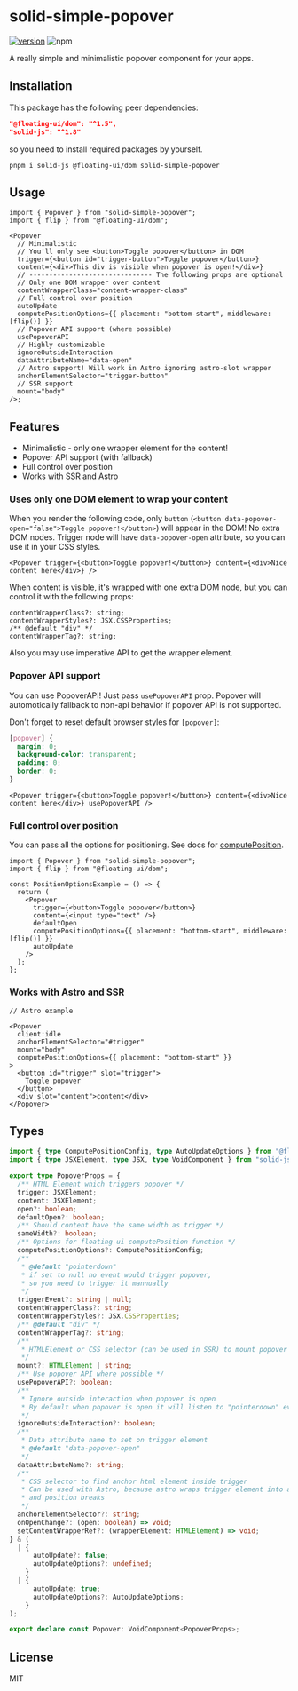 # solid-simple-popover

[![version](https://img.shields.io/npm/v/solid-simple-popover?style=for-the-badge)](https://www.npmjs.com/package/solid-simple-popover)
![npm](https://img.shields.io/npm/dw/solid-simple-popover?style=for-the-badge)

A really simple and minimalistic popover component for your apps.

## Installation

This package has the following peer dependencies:

```json
"@floating-ui/dom": "^1.5",
"solid-js": "^1.8"
```

so you need to install required packages by yourself.

`pnpm i solid-js @floating-ui/dom solid-simple-popover`

## Usage

```tsx
import { Popover } from "solid-simple-popover";
import { flip } from "@floating-ui/dom";

<Popover
  // Minimalistic
  // You'll only see <button>Toggle popover</button> in DOM
  trigger={<button id="trigger-button">Toggle popover</button>}
  content={<div>This div is visible when popover is open!</div>}
  // ------------------------------- The following props are optional
  // Only one DOM wrapper over content
  contentWrapperClass="content-wrapper-class"
  // Full control over position
  autoUpdate
  computePositionOptions={{ placement: "bottom-start", middleware: [flip()] }}
  // Popover API support (where possible)
  usePopoverAPI
  // Highly customizable
  ignoreOutsideInteraction
  dataAttributeName="data-open"
  // Astro support! Will work in Astro ignoring astro-slot wrapper
  anchorElementSelector="trigger-button"
  // SSR support
  mount="body"
/>;
```

## Features

- Minimalistic - only one wrapper element for the content!
- Popover API support (with fallback)
- Full control over position
- Works with SSR and Astro

### Uses only one DOM element to wrap your content

When you render the following code, only `button` (`<button data-popover-open="false">Toggle popover!</button>`) will appear in the DOM! No extra DOM nodes. Trigger node will have `data-popover-open` attribute, so you can use it in your CSS styles.

```tsx
<Popover trigger={<button>Toggle popover!</button>} content={<div>Nice content here</div>} />
```

When content is visible, it's wrapped with one extra DOM node, but you can control it with the following props:

```tsx
contentWrapperClass?: string;
contentWrapperStyles?: JSX.CSSProperties;
/** @default "div" */
contentWrapperTag?: string;
```

Also you may use imperative API to get the wrapper element.

### Popover API support

You can use PopoverAPI! Just pass `usePopoverAPI` prop. Popover will automotically fallback to non-api behavior if popover API is not supported.

Don't forget to reset default browser styles for `[popover]`:

```css
[popover] {
  margin: 0;
  background-color: transparent;
  padding: 0;
  border: 0;
}
```

```tsx
<Popover trigger={<button>Toggle popover!</button>} content={<div>Nice content here</div>} usePopoverAPI />
```

### Full control over position

You can pass all the options for positioning. See docs for [computePosition](https://floating-ui.com/docs/computePosition).

```tsx
import { Popover } from "solid-simple-popover";
import { flip } from "@floating-ui/dom";

const PositionOptionsExample = () => {
  return (
    <Popover
      trigger={<button>Toggle popover</button>}
      content={<input type="text" />}
      defaultOpen
      computePositionOptions={{ placement: "bottom-start", middleware: [flip()] }}
      autoUpdate
    />
  );
};
```

### Works with Astro and SSR

```tsx
// Astro example

<Popover
  client:idle
  anchorElementSelector="#trigger"
  mount="body"
  computePositionOptions={{ placement: "bottom-start" }}
>
  <button id="trigger" slot="trigger">
    Toggle popover
  </button>
  <div slot="content">content</div>
</Popover>
```

## Types

```ts
import { type ComputePositionConfig, type AutoUpdateOptions } from "@floating-ui/dom";
import { type JSXElement, type JSX, type VoidComponent } from "solid-js";

export type PopoverProps = {
  /** HTML Element which triggers popover */
  trigger: JSXElement;
  content: JSXElement;
  open?: boolean;
  defaultOpen?: boolean;
  /** Should content have the same width as trigger */
  sameWidth?: boolean;
  /** Options for floating-ui computePosition function */
  computePositionOptions?: ComputePositionConfig;
  /**
   * @default "pointerdown"
   * if set to null no event would trigger popover,
   * so you need to trigger it mannually
   */
  triggerEvent?: string | null;
  contentWrapperClass?: string;
  contentWrapperStyles?: JSX.CSSProperties;
  /** @default "div" */
  contentWrapperTag?: string;
  /**
   * HTMLElement or CSS selector (can be used in SSR) to mount popover content into
   */
  mount?: HTMLElement | string;
  /** Use popover API where possible */
  usePopoverAPI?: boolean;
  /**
   * Ignore outside interaction when popover is open
   * By default when popover is open it will listen to "pointerdown" event outside of popover content and trigger
   */
  ignoreOutsideInteraction?: boolean;
  /**
   * Data attribute name to set on trigger element
   * @default "data-popover-open"
   */
  dataAttributeName?: string;
  /**
   * CSS selector to find anchor html element inside trigger
   * Can be used with Astro, because astro wraps trigger element into astro-slot
   * and position breaks
   */
  anchorElementSelector?: string;
  onOpenChange?: (open: boolean) => void;
  setContentWrapperRef?: (wrapperElement: HTMLElement) => void;
} & (
  | {
      autoUpdate?: false;
      autoUpdateOptions?: undefined;
    }
  | {
      autoUpdate: true;
      autoUpdateOptions?: AutoUpdateOptions;
    }
);

export declare const Popover: VoidComponent<PopoverProps>;
```

## License

MIT
